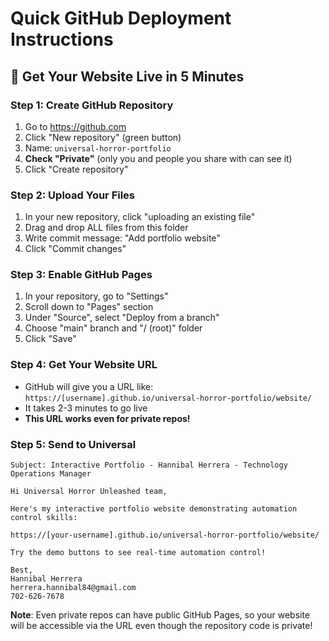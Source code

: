 # Quick GitHub Deployment Instructions

## 🚀 Get Your Website Live in 5 Minutes

### Step 1: Create GitHub Repository
1. Go to https://github.com
2. Click "New repository" (green button)
3. Name: `universal-horror-portfolio`
4. **Check "Private"** (only you and people you share with can see it)
5. Click "Create repository"

### Step 2: Upload Your Files
1. In your new repository, click "uploading an existing file"
2. Drag and drop ALL files from this folder
3. Write commit message: "Add portfolio website"
4. Click "Commit changes"

### Step 3: Enable GitHub Pages
1. In your repository, go to "Settings"
2. Scroll down to "Pages" section
3. Under "Source", select "Deploy from a branch"
4. Choose "main" branch and "/ (root)" folder
5. Click "Save"

### Step 4: Get Your Website URL
- GitHub will give you a URL like: `https://[username].github.io/universal-horror-portfolio/website/`
- It takes 2-3 minutes to go live
- **This URL works even for private repos!**

### Step 5: Send to Universal
```
Subject: Interactive Portfolio - Hannibal Herrera - Technology Operations Manager

Hi Universal Horror Unleashed team,

Here's my interactive portfolio website demonstrating automation control skills:

https://[your-username].github.io/universal-horror-portfolio/website/

Try the demo buttons to see real-time automation control!

Best,
Hannibal Herrera
herrera.hannibal84@gmail.com
702-626-7678
```

**Note**: Even private repos can have public GitHub Pages, so your website will be accessible via the URL even though the repository code is private!

